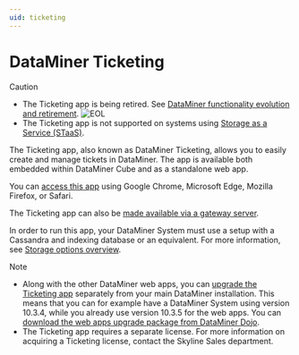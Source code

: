 ```yaml
---
uid: ticketing
---
```


# DataMiner Ticketing

> [!CAUTION]
>
> - The Ticketing app is being retired. See [DataMiner functionality evolution and retirement](xref:Software_support_life_cycles). ![EOL](~/dataminer/images/EOL_Duo.png)
> - The Ticketing app is not supported on systems using [Storage as a Service (STaaS)](xref:STaaS).

The Ticketing app, also known as DataMiner Ticketing, allows you to easily create and manage tickets in DataMiner. The app is available both embedded within DataMiner Cube and as a standalone web app.

You can [access this app](xref:Accessing_the_Ticketing_app) using Google Chrome, Microsoft Edge, Mozilla Firefox, or Safari.

The Ticketing app can also be [made available via a gateway server](xref:Dashboard_Gateway_installation).

In order to run this app, your DataMiner System must use a setup with a Cassandra and indexing database or an equivalent. For more information, see [Storage options overview](xref:Supported_system_data_storage_architectures).

> [!NOTE]
>
> - Along with the other DataMiner web apps, you can [upgrade the Ticketing app](xref:Upgrading_Downgrading_Webapps) separately from your main DataMiner installation. This means that you can for example have a DataMiner System using version 10.3.4, while you already use version 10.3.5 for the web apps. You can [download the web apps upgrade package from DataMiner Dojo](https://community.dataminer.services/downloads/).
> - The Ticketing app requires a separate license. For more information on acquiring a Ticketing license, contact the Skyline Sales department.
